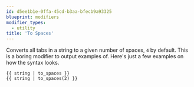 ```yaml
---
id: d5ee1b1e-0ffa-45cd-b3aa-bfecb9a93325
blueprint: modifiers
modifier_types:
  - utility
title: 'To Spaces'
---
```

Converts all tabs in a string to a given number of spaces, `4` by default. This is a boring modifier to output examples of. Here's just a few examples on how the syntax looks.

```
{{ string | to_spaces }}
{{ string | to_spaces(2) }}
```
